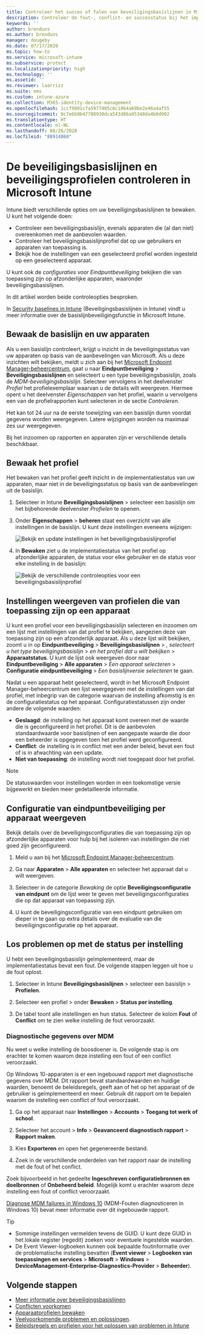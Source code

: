 ```yaml
---
title: Controleer het succes of falen van beveiligingsbasislijnen in Microsoft Intune - Azure | Microsoft Docs
description: Controleer de fout-, conflict- en successtatus bij het implementeren van beveiligingsbasislijnen voor gebruikers en apparaten in Microsoft Intune MDM. Leer hoe u problemen oplost met clientlogboeken en bekijk de rapportagefuncties in Intune.
keywords: ''
author: brenduns
ms.author: brenduns
manager: dougeby
ms.date: 07/17/2020
ms.topic: how-to
ms.service: microsoft-intune
ms.subservice: protect
ms.localizationpriority: high
ms.technology: ''
ms.assetid: ''
ms.reviewer: laarrizz
ms.suite: ems
ms.custom: intune-azure
ms.collection: M365-identity-device-management
ms.openlocfilehash: 1ccf9801c7a5977485c6c1864a69be2e46a4af55
ms.sourcegitcommit: 0c7e6b9b47788930dca543d86a95348da4b0d902
ms.translationtype: HT
ms.contentlocale: nl-NL
ms.lasthandoff: 08/26/2020
ms.locfileid: "88914868"
---
```

# <a name="monitor-security-baselines-and-profiles-in-microsoft-intune"></a>De beveiligingsbasislijnen en beveiligingsprofielen controleren in Microsoft Intune

Intune biedt verschillende opties om uw beveiligingsbasislijnen te bewaken. U kunt het volgende doen:

- Controleer een beveiligingsbasislijn, evenals apparaten die (al dan niet) overeenkomen met de aanbevolen waarden.
- Controleer het beveiligingsbasislijnprofiel dat op uw gebruikers en apparaten van toepassing is.
- Bekijk hoe de instellingen van een geselecteerd profiel worden ingesteld op een geselecteerd apparaat.

U kunt ook de *configuraties voor Eindpuntbeveiliging* bekijken die van toepassing zijn op afzonderlijke apparaten, waaronder beveiligingsbasislijnen.

In dit artikel worden beide controleopties besproken.

In [Security baselines in Intune](security-baselines.md) (Beveiligingsbasislijnen in Intune) vindt u meer informatie over de basislijnbeveiligingsfunctie in Microsoft Intune.

## <a name="monitor-the-baseline-and-your-devices"></a>Bewaak de basislijn en uw apparaten

Als u een basislijn controleert, krijgt u inzicht in de beveiligingsstatus van uw apparaten op basis van de aanbevelingen van Microsoft. Als u deze inzichten wilt bekijken, meldt u zich aan bij het [Microsoft Endpoint Manager-beheercentrum](https://go.microsoft.com/fwlink/?linkid=2109431), gaat u naar **Eindpuntbeveiliging** > **Beveiligingsbasislijnen** en selecteert u een type beveiligingsbasislijn, zoals de *MDM-beveiligingsbasislijn*. Selecteer vervolgens in het deelvenster *Profiel* het profielexemplaar waarvan u de details wilt weergeven. Hiermee opent u het deelvenster *Eigenschappen* van het profiel, waarin u vervolgens een van de profielrapporten kunt selecteren in de sectie *Controleren*. 

Het kan tot 24 uur na de eerste toewijzing van een basislijn duren voordat gegevens worden weergegeven. Latere wijzigingen worden na maximaal zes uur weergegeven.

Bij het inzoomen op rapporten en apparaten zijn er verschillende details beschikbaar.

<!-- UI is changing, unclear how yet: 


- **Device view** – A summary of how many devices are in each status category for the baseline.
- **Per-category** - A view that displays each category in the baseline and includes the percentage of devices for each status group for each baseline category.

Each device is represented by one of the following statuses (used in the *device* view and also the *per-category* views):

- **Matches baseline** - All the settings in the baseline match the recommended settings.
- **Does not match baseline** - One or more settings in the baseline were modified from their default values in the original baseline. The default values in each security baseline are the recommended values for that baseline.

  > [!NOTE]
  > When you create or edit a baseline profile, any change that is made to a default value or configuration setting causes a *Does not match baseline* status to occur. For help to determine the settings that were changed, contact Microsoft Support. 

- **Misconfigured** - At least one setting isn't correctly configured. This status means that the setting is in a conflict, error, or pending state.
- **Not applicable** - At least one setting isn't applicable and isn't applied.

### Device view

The Overview pane displays a chart-based summary of how many devices have a specific status for the baseline; **Security baseline posture for assigned Windows 10 devices**.

![Check the status of the devices](./media/security-baselines-monitor/overview.png)

When a device has different status from different categories in the baseline, the device is represented by a single status. The status that represents the device is taken from the following order of precedence: **Misconfigured**, **Does not match baseline**, **Not applicable**, **Matches baseline**.

For example, if a device has a setting that's classified as *misconfigured* and one or more settings that are classified as *Does not match baseline*, the device is classified as *Misconfigured*.

You can click on the chart to drill through and view a list of devices with various statuses. You can then select individual devices from that list to view details about individual devices. For example:

- Select **Device configuration** > Select the profile with an Error state:

  ![View the status of a profile](./media/security-baselines-monitor/device-configuration-profile-list.png)

- Select the Error profile. A list of all settings in the profile, and their state is shown. Now, you can scroll to find the setting causing the error:

  ![See the setting causing the error](./media/security-baselines-monitor/profile-with-error-status.png)

Use this reporting to see any settings in a profile that are causing an issue. Also get more details of policies and profiles deployed to devices.

> [!NOTE]
> When a property is set to **Not configured** in the baseline, the setting is ignored, and no restrictions are enforced. The property isn't shown in any reporting.

### Per category view

The Overview pane displays a per-category chart for the baseline named **Security baseline posture by category**.  This view displays each category from the baseline, and identifies the percentage of devices that fall into a status classification for each of those categories.

![Per-Category view of status](./media/security-baselines-monitor/monitor-baseline-per-category.png)

Status for **Matches baseline** doesn't display until 100% of devices report that status for the category.

You can sort the by-category view by each column, by selecting up-down arrow icon at the top of the column.
-->

## <a name="monitor-the-profile"></a>Bewaak het profiel

Het bewaken van het profiel geeft inzicht in de implementatiestatus van uw apparaten, maar niet in de beveiligingsstatus op basis van de aanbevelingen uit de basislijn.

1. Selecteer in Intune **Beveiligingsbasislijnen** > selecteer een basislijn om het bijbehorende deelvenster *Profielen* te openen.

<!-- More churn  
2. Select a profile. In **Overview**, the image shows how many devices and users have this profile assigned:

   ![See how many devices and users are assigned the security baselines profile](./media/security-baselines-monitor/existing-profile-overview.png)
--> 
3. Onder **Eigenschappen** > **beheren** staat een overzicht van alle instellingen in de basislijn. U kunt deze instellingen eveneens wijzigen:

   ![Bekijk en update instellingen in het beveiligingsbasislijnprofiel](./media/security-baselines-monitor/manage-settings.png)

4. In **Bewaken** ziet u de implementatiestatus van het profiel op afzonderlijke apparaten, de status voor elke gebruiker en de status voor elke instelling in de basislijn:

   ![Bekijk de verschillende controleopties voor een beveiligingsbasislijnprofiel](./media/security-baselines-monitor/monitor-status-options.png)

## <a name="view-settings-from-profiles-that-apply-to-a-device"></a>Instellingen weergeven van profielen die van toepassing zijn op een apparaat

U kunt een profiel voor een beveiligingsbasislijn selecteren en inzoomen om een lijst met instellingen van dat profiel te bekijken, aangezien deze van toepassing zijn op een afzonderlijk apparaat.  Als u deze lijst wilt bekijken, zoomt u in op **Eindpuntbeveiliging** > **Beveiligingsbasislijnen** >  *, selecteert u het type beveiligingsbasislijn*  >  *en het profiel dat u wilt bekijken* > **Apparaatstatus**. U kunt de lijst ook weergeven door naar **Eindpuntbeveiliging** > **Alle apparaten** > *Een apparaat selecteren* > **Configuratie eindpuntbeveiliging** > *Een basislijnversie selecteren* te gaan.

Nadat u een apparaat hebt geselecteerd, wordt in het Microsoft Endpoint Manager-beheercentrum een lijst weergegeven met de instellingen van dat profiel, met inbegrip van de categorie waarvan de instelling afkomstig is en de configuratiestatus op het apparaat. Configuratiestatussen zijn onder andere de volgende waarden:

- **Geslaagd**: de instelling op het apparaat komt overeen met de waarde die is geconfigureerd in het profiel. Dit is de aanbevolen standaardwaarde voor basislijnen of een aangepaste waarde die door een beheerder is opgegeven toen het profiel werd geconfigureerd.
- **Conflict**: de instelling is in conflict met een ander beleid, bevat een fout of is in afwachting van een update.
- **Niet van toepassing**: de instelling wordt niet toegepast door het profiel.

> [!NOTE]
> De statuswaarden voor instellingen worden in een toekomstige versie bijgewerkt en bieden meer gedetailleerde informatie.

## <a name="view-endpoint-security-configurations-per-device"></a>Configuratie van eindpuntbeveiliging per apparaat weergeven

Bekijk details over de beveiligingsconfiguraties die van toepassing zijn op afzonderlijke apparaten voor hulp bij het isoleren van instellingen die niet goed zijn geconfigureerd.

1. Meld u aan bij het [Microsoft Endpoint Manager-beheercentrum](https://go.microsoft.com/fwlink/?linkid=2109431).

2. Ga naar **Apparaten** > **Alle apparaten** en selecteer het apparaat dat u wilt weergeven.

3. Selecteer in de categorie *Bewaking* de optie **Beveiligingsconfiguratie van eindpunt** om de lijst weer te geven met beveiligingsconfiguraties die op dat apparaat van toepassing zijn.

4. U kunt de beveiligingsconfiguratie van een eindpunt gebruiken om dieper in te gaan op extra details over de evaluatie van die beveiligingsconfiguratie op het apparaat.

## <a name="troubleshoot-using-per-setting-status"></a>Los problemen op met de status per instelling

U hebt een beveiligingsbasislijn geïmplementeerd, maar de implementatiestatus bevat een fout. De volgende stappen leggen uit hoe u de fout oplost.

1. Selecteer in Intune **Beveiligingsbasislijnen** > selecteer een basislijn > **Profielen**.

2. Selecteer een profiel > onder **Bewaken** > **Status per instelling**.

3. De tabel toont alle instellingen en hun status. Selecteer de kolom **Fout** of **Conflict** om te zien welke instelling de fout veroorzaakt.

### <a name="mdm-diagnostic-information"></a>Diagnostische gegevens over MDM

Nu weet u welke instelling de boosdoener is. De volgende stap is om erachter te komen waarom deze instelling een fout of een conflict veroorzaakt.

Op Windows 10-apparaten is er een ingebouwd rapport met diagnostische gegevens over MDM. Dit rapport bevat standaardwaarden en huidige waarden, benoemt de beleidsregels, geeft aan of het op het apparaat of de gebruiker is geïmplementeerd en meer. Gebruik dit rapport om te bepalen waarom de instelling een conflict of fout veroorzaakt.

1. Ga op het apparaat naar **Instellingen** > **Accounts** > **Toegang tot werk of school**.

2. Selecteer het account > **Info** > **Geavanceerd diagnostisch rapport** > **Rapport maken**.

3. Kies **Exporteren** en open het gegenereerde bestand.

4. Zoek in de verschillende onderdelen van het rapport naar de instelling met de fout of het conflict.

  Zoek bijvoorbeeld in het gedeelte **Ingeschreven configuratiebronnen en doelbronnen** of **Onbeheerd beleid**. Mogelijk komt u erachter waarom deze instelling een fout of conflict veroorzaakt.

[Diagnose MDM failures in Windows 10](/windows/client-management/mdm/diagnose-mdm-failures-in-windows-10) (MDM-Fouten diagnosticeren in Windows 10) bevat meer informatie over dit ingebouwde rapport.

> [!TIP]
>
> - Sommige instellingen vermelden tevens de GUID. U kunt deze GUID in het lokale register (regedit) zoeken voor eventuele ingestelde waarden.
> - De Event Viewer-logboeken kunnen ook bepaalde foutinformatie over de problematische instelling bevatten (**Event viewer** > **Logboeken van toepassingen en services** > **Microsoft** > **Windows** > **DeviceManagement-Enterprise-Diagnostics-Provider** > **Beheerder**).

## <a name="next-steps"></a>Volgende stappen

- [Meer informatie over beveiligingsbasislijnen](security-baselines.md)
- [Conflicten voorkomen](security-baselines.md#avoid-conflicts)
- [Apparaatprofielen bewaken](../configuration/device-profile-monitor.md) 
- [Veelvoorkomende problemen en oplossingen](../configuration/device-profile-troubleshoot.md).
- [Beleidsregels en profielen voor het oplossen van problemen in Intune](../configuration/troubleshoot-policies-in-microsoft-intune.md)